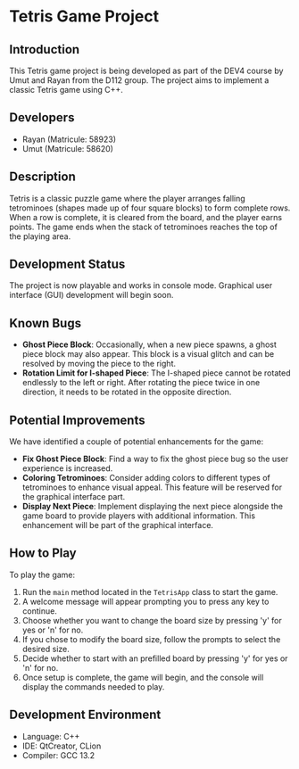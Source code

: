 # Tetris Game Project

## Introduction
This Tetris game project is being developed as part of the DEV4 course by Umut and Rayan from the D112 group. The project aims to implement a classic Tetris game using C++.

## Developers
- Rayan (Matricule: 58923)
- Umut (Matricule: 58620)

## Description
Tetris is a classic puzzle game where the player arranges falling tetrominoes (shapes made up of four square blocks) to form complete rows. When a row is complete, it is cleared from the board, and the player earns points. The game ends when the stack of tetrominoes reaches the top of the playing area.

## Development Status
The project is now playable and works in console mode. Graphical user interface (GUI) development will begin soon. 

## Known Bugs
- **Ghost Piece Block**: Occasionally, when a new piece spawns, a ghost piece block may also appear. This block is a visual glitch and can be resolved by moving the piece to the right.
- **Rotation Limit for I-shaped Piece**: The I-shaped piece cannot be rotated endlessly to the left or right. After rotating the piece twice in one direction, it needs to be rotated in the opposite direction.

## Potential Improvements
We have identified a couple of potential enhancements for the game:
- **Fix Ghost Piece Block**: Find a way to fix the ghost piece bug so the user experience is increased.
- **Coloring Tetrominoes**: Consider adding colors to different types of tetrominoes to enhance visual appeal. This feature will be reserved for the graphical interface part.
- **Display Next Piece**: Implement displaying the next piece alongside the game board to provide players with additional information. This enhancement will be part of the graphical interface.

## How to Play
To play the game:
1. Run the `main` method located in the `TetrisApp` class to start the game.
2. A welcome message will appear prompting you to press any key to continue.
3. Choose whether you want to change the board size by pressing 'y' for yes or 'n' for no.
4. If you chose to modify the board size, follow the prompts to select the desired size.
5. Decide whether to start with an prefilled board by pressing 'y' for yes or 'n' for no.
6. Once setup is complete, the game will begin, and the console will display the commands needed to play.

## Development Environment
- Language: C++
- IDE: QtCreator, CLion
- Compiler: GCC 13.2